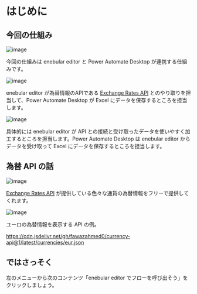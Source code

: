 # はじめに

## 今回の仕組み

![image](https://i.gyazo.com/cdee80533efcf79980f8d1b0369eacb5.png)

今回の仕組みは enebular editor と Power Automate Desktop が連携する仕組みです。

![image](https://i.gyazo.com/affaa7c18e2cdeb1bf4732270035c8c4.png)

enebular editor が為替情報のAPIである [Exchange Rates API](https://exchangeratesapi.io/) とのやり取りを担当して、Power Automate Desktop が Excel にデータを保存するところを担当します。

![image](https://i.gyazo.com/f6f3e00549fff2e875513bbbbcfc8021.png)

具体的には enebular editor が API との接続と受け取ったデータを使いやすく加工するところを担当します。Power Automate Desktop は enebular editor からデータを受け取って Excel にデータを保存するところを担当します。

## 為替 API の話

![image](https://i.gyazo.com/2fd869e56464e48982ace165f688be45.png)

[Exchange Rates API](https://exchangeratesapi.io/) が提供している色々な通貨の為替情報をフリーで提供してくれます。

![image](https://i.gyazo.com/1a2442b8bdbfecfad8e8ad424e11952f.png)

ユーロの為替情報を表示する API の例。

https://cdn.jsdelivr.net/gh/fawazahmed0/currency-api@1/latest/currencies/eur.json 

## ではさっそく

左のメニューから次のコンテンツ「enebular editor でフローを呼び出そう」をクリックしましょう。